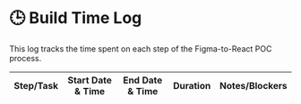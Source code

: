 # 🕒 Build Time Log

This log tracks the time spent on each step of the Figma-to-React POC process.

| Step/Task                | Start Date & Time | End Date & Time  | Duration | Notes/Blockers |
| ------------------------ | ----------------- | ---------------- | -------- | -------------- |
